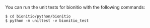 You can run the unit tests for bionitio with the following commands:
```
$ cd bionitio/python/bionitio
$ python -m unittest -v bionitio_test
```
